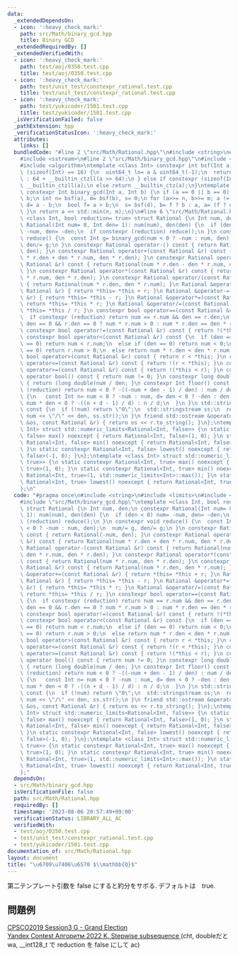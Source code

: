 ```yaml
---
data:
  _extendedDependsOn:
  - icon: ':heavy_check_mark:'
    path: src/Math/binary_gcd.hpp
    title: Binary GCD
  _extendedRequiredBy: []
  _extendedVerifiedWith:
  - icon: ':heavy_check_mark:'
    path: test/aoj/0350.test.cpp
    title: test/aoj/0350.test.cpp
  - icon: ':heavy_check_mark:'
    path: test/unit_test/constexpr_rational.test.cpp
    title: test/unit_test/constexpr_rational.test.cpp
  - icon: ':heavy_check_mark:'
    path: test/yukicoder/1501.test.cpp
    title: test/yukicoder/1501.test.cpp
  _isVerificationFailed: false
  _pathExtension: hpp
  _verificationStatusIcon: ':heavy_check_mark:'
  attributes:
    links: []
  bundledCode: "#line 2 \"src/Math/Rational.hpp\"\n#include <string>\n#include <limits>\n\
    #include <sstream>\n#line 2 \"src/Math/binary_gcd.hpp\"\n#include <type_traits>\n\
    #include <algorithm>\ntemplate <class Int> constexpr int bsf(Int a) {\n if constexpr\
    \ (sizeof(Int) == 16) {\n  uint64_t lo= a & uint64_t(-1);\n  return lo ? __builtin_ctzll(lo)\
    \ : 64 + __builtin_ctzll(a >> 64);\n } else if constexpr (sizeof(Int) == 8) return\
    \ __builtin_ctzll(a);\n else return __builtin_ctz(a);\n}\ntemplate <class Int>\
    \ constexpr Int binary_gcd(Int a, Int b) {\n if (a == 0 || b == 0) return a +\
    \ b;\n int n= bsf(a), m= bsf(b), s= 0;\n for (a>>= n, b>>= m; a != b;) {\n  Int\
    \ d= a - b;\n  bool f= a > b;\n  s= bsf(d), b= f ? b : a, a= (f ? d : -d) >> s;\n\
    \ }\n return a << std::min(n, m);\n}\n#line 6 \"src/Math/Rational.hpp\"\ntemplate\
    \ <class Int, bool reduction= true> struct Rational {\n Int num, den;\n constexpr\
    \ Rational(Int num= 0, Int den= 1): num(num), den(den) {\n  if (den < 0) num=\
    \ -num, den= -den;\n  if constexpr (reduction) reduce();\n }\n constexpr void\
    \ reduce() {\n  const Int g= binary_gcd(num < 0 ? -num : num, den);\n  num/= g,\
    \ den/= g;\n }\n constexpr Rational operator-() const { return Rational(-num,\
    \ den); }\n constexpr Rational operator+(const Rational &r) const { return Rational(num\
    \ * r.den + den * r.num, den * r.den); }\n constexpr Rational operator-(const\
    \ Rational &r) const { return Rational(num * r.den - den * r.num, den * r.den);\
    \ }\n constexpr Rational operator*(const Rational &r) const { return Rational(num\
    \ * r.num, den * r.den); }\n constexpr Rational operator/(const Rational &r) const\
    \ { return Rational(num * r.den, den * r.num); }\n Rational &operator+=(const\
    \ Rational &r) { return *this= *this + r; }\n Rational &operator-=(const Rational\
    \ &r) { return *this= *this - r; }\n Rational &operator*=(const Rational &r) {\
    \ return *this= *this * r; }\n Rational &operator/=(const Rational &r) { return\
    \ *this= *this / r; }\n constexpr bool operator==(const Rational &r) const {\n\
    \  if constexpr (reduction) return num == r.num && den == r.den;\n  else return\
    \ den == 0 && r.den == 0 ? num * r.num > 0 : num * r.den == den * r.num;\n }\n\
    \ constexpr bool operator!=(const Rational &r) const { return !(*this == r); }\n\
    \ constexpr bool operator<(const Rational &r) const {\n  if (den == 0 && r.den\
    \ == 0) return num < r.num;\n  else if (den == 0) return num < 0;\n  else if (r.den\
    \ == 0) return r.num > 0;\n  else return num * r.den < den * r.num;\n }\n constexpr\
    \ bool operator>(const Rational &r) const { return r < *this; }\n constexpr bool\
    \ operator<=(const Rational &r) const { return !(r < *this); }\n constexpr bool\
    \ operator>=(const Rational &r) const { return !(*this < r); }\n constexpr explicit\
    \ operator bool() const { return num != 0; }\n constexpr long double to_fp() const\
    \ { return (long double)num / den; }\n constexpr Int floor() const {\n  if constexpr\
    \ (reduction) return num < 0 ? -((-num + den - 1) / den) : num / den;\n  else\
    \ {\n   const Int n= num < 0 ? -num : num, d= den < 0 ? -den : den;\n   return\
    \ num * den < 0 ? -((n + d - 1) / d) : n / d;\n  }\n }\n std::string to_string()\
    \ const {\n  if (!num) return \"0\";\n  std::stringstream ss;\n  return ss <<\
    \ num << \"/\" << den, ss.str();\n }\n friend std::ostream &operator<<(std::ostream\
    \ &os, const Rational &r) { return os << r.to_string(); }\n};\ntemplate <class\
    \ Int> struct std::numeric_limits<Rational<Int, false>> {\n static constexpr Rational<Int,\
    \ false> max() noexcept { return Rational<Int, false>(1, 0); }\n static constexpr\
    \ Rational<Int, false> min() noexcept { return Rational<Int, false>(1, std::numeric_limits<Int>::max());\
    \ }\n static constexpr Rational<Int, false> lowest() noexcept { return Rational<Int,\
    \ false>(-1, 0); }\n};\ntemplate <class Int> struct std::numeric_limits<Rational<Int,\
    \ true>> {\n static constexpr Rational<Int, true> max() noexcept { return Rational<Int,\
    \ true>(1, 0); }\n static constexpr Rational<Int, true> min() noexcept { return\
    \ Rational<Int, true>(1, std::numeric_limits<Int>::max()); }\n static constexpr\
    \ Rational<Int, true> lowest() noexcept { return Rational<Int, true>(-1, 0); }\n\
    };\n"
  code: "#pragma once\n#include <string>\n#include <limits>\n#include <sstream>\n\
    #include \"src/Math/binary_gcd.hpp\"\ntemplate <class Int, bool reduction= true>\
    \ struct Rational {\n Int num, den;\n constexpr Rational(Int num= 0, Int den=\
    \ 1): num(num), den(den) {\n  if (den < 0) num= -num, den= -den;\n  if constexpr\
    \ (reduction) reduce();\n }\n constexpr void reduce() {\n  const Int g= binary_gcd(num\
    \ < 0 ? -num : num, den);\n  num/= g, den/= g;\n }\n constexpr Rational operator-()\
    \ const { return Rational(-num, den); }\n constexpr Rational operator+(const Rational\
    \ &r) const { return Rational(num * r.den + den * r.num, den * r.den); }\n constexpr\
    \ Rational operator-(const Rational &r) const { return Rational(num * r.den -\
    \ den * r.num, den * r.den); }\n constexpr Rational operator*(const Rational &r)\
    \ const { return Rational(num * r.num, den * r.den); }\n constexpr Rational operator/(const\
    \ Rational &r) const { return Rational(num * r.den, den * r.num); }\n Rational\
    \ &operator+=(const Rational &r) { return *this= *this + r; }\n Rational &operator-=(const\
    \ Rational &r) { return *this= *this - r; }\n Rational &operator*=(const Rational\
    \ &r) { return *this= *this * r; }\n Rational &operator/=(const Rational &r) {\
    \ return *this= *this / r; }\n constexpr bool operator==(const Rational &r) const\
    \ {\n  if constexpr (reduction) return num == r.num && den == r.den;\n  else return\
    \ den == 0 && r.den == 0 ? num * r.num > 0 : num * r.den == den * r.num;\n }\n\
    \ constexpr bool operator!=(const Rational &r) const { return !(*this == r); }\n\
    \ constexpr bool operator<(const Rational &r) const {\n  if (den == 0 && r.den\
    \ == 0) return num < r.num;\n  else if (den == 0) return num < 0;\n  else if (r.den\
    \ == 0) return r.num > 0;\n  else return num * r.den < den * r.num;\n }\n constexpr\
    \ bool operator>(const Rational &r) const { return r < *this; }\n constexpr bool\
    \ operator<=(const Rational &r) const { return !(r < *this); }\n constexpr bool\
    \ operator>=(const Rational &r) const { return !(*this < r); }\n constexpr explicit\
    \ operator bool() const { return num != 0; }\n constexpr long double to_fp() const\
    \ { return (long double)num / den; }\n constexpr Int floor() const {\n  if constexpr\
    \ (reduction) return num < 0 ? -((-num + den - 1) / den) : num / den;\n  else\
    \ {\n   const Int n= num < 0 ? -num : num, d= den < 0 ? -den : den;\n   return\
    \ num * den < 0 ? -((n + d - 1) / d) : n / d;\n  }\n }\n std::string to_string()\
    \ const {\n  if (!num) return \"0\";\n  std::stringstream ss;\n  return ss <<\
    \ num << \"/\" << den, ss.str();\n }\n friend std::ostream &operator<<(std::ostream\
    \ &os, const Rational &r) { return os << r.to_string(); }\n};\ntemplate <class\
    \ Int> struct std::numeric_limits<Rational<Int, false>> {\n static constexpr Rational<Int,\
    \ false> max() noexcept { return Rational<Int, false>(1, 0); }\n static constexpr\
    \ Rational<Int, false> min() noexcept { return Rational<Int, false>(1, std::numeric_limits<Int>::max());\
    \ }\n static constexpr Rational<Int, false> lowest() noexcept { return Rational<Int,\
    \ false>(-1, 0); }\n};\ntemplate <class Int> struct std::numeric_limits<Rational<Int,\
    \ true>> {\n static constexpr Rational<Int, true> max() noexcept { return Rational<Int,\
    \ true>(1, 0); }\n static constexpr Rational<Int, true> min() noexcept { return\
    \ Rational<Int, true>(1, std::numeric_limits<Int>::max()); }\n static constexpr\
    \ Rational<Int, true> lowest() noexcept { return Rational<Int, true>(-1, 0); }\n\
    };"
  dependsOn:
  - src/Math/binary_gcd.hpp
  isVerificationFile: false
  path: src/Math/Rational.hpp
  requiredBy: []
  timestamp: '2023-08-06 20:57:49+09:00'
  verificationStatus: LIBRARY_ALL_AC
  verifiedWith:
  - test/aoj/0350.test.cpp
  - test/unit_test/constexpr_rational.test.cpp
  - test/yukicoder/1501.test.cpp
documentation_of: src/Math/Rational.hpp
layout: document
title: "\u6709\u7406\u6570 $\\mathbb{Q}$"
---
```


第二テンプレート引数を false にすると約分をサボる. デフォルトは　true.

## 問題例
[CPSCO2019 Session3 G - Grand Election](https://atcoder.jp/contests/cpsco2019-s3/tasks/cpsco2019_s3_g)\
[Yandex Contest Алгоритм 2022 K. Stepwise subsequence ](https://contest.yandex.com/contest/42710/problems/K) (cht, doubleだとwa, __int128_t で reduction を false にして ac)